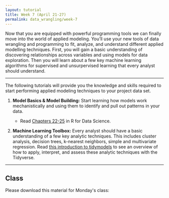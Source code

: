 ```yaml
---
layout: tutorial
title: Week 7 (April 21-27)
permalink: data_wrangling/week-7
---
```


Now that you are equipped with powerful programming tools we can finally move into the world of applied modeling. You’ll use your new tools of data wrangling and programming to fit, analyze, and understand different applied modelling techniques.  First, you will gain a basic understanding of discovering relationships across variables and using models for data exploration.  Then you will learn about a few key machine learning algorithms for supervised and unsurpervised learning that every analyst should understand.

<hr>  

The following tutorials will provide you the knowledge and skills required to start performing applied modeling techniques to your project data set.  

1. **Model Basics & Model Building:** Start learning how models work mechanistically and using them to identify and pull out patterns in your data. 
    - Read [Chapters 22-25](http://r4ds.had.co.nz/model-intro.html) in R for Data Science.

2. **Machine Learning Toolbox:**  Every analyst should have a basic understanding of a few key analytic techniques.  This includes cluster analysis, decision trees, k-nearest neighbors, simple and multivariate regression.  Read [this introduction to tidymodels](https://rviews.rstudio.com/2019/06/19/a-gentle-intro-to-tidymodels/) to see an overview of how to apply, interpret, and assess these analytic techniques with the Tidyverse.

<hr>

## Class  

Please download this material for Monday's class: &nbsp; <a href="https://www.dropbox.com/sh/bt940gcgfyr6pbd/AAC-PfYhcMrXonOprLCdvcvya?dl=1" style="color:black;"><i class="fa fa-cloud-download" style="font-size:1em"></i></a>
